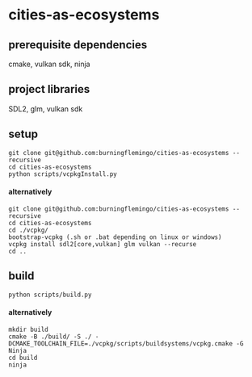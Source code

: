 # cities-as-ecosystems

## prerequisite dependencies
cmake,
vulkan sdk,
ninja

## project libraries
SDL2,
glm,
vulkan sdk

## setup
    git clone git@github.com:burningflemingo/cities-as-ecosystems --recursive
    cd cities-as-ecosystems
    python scripts/vcpkgInstall.py
    
#### alternatively
    git clone git@github.com:burningflemingo/cities-as-ecosystems --recursive
    cd cities-as-ecosystems
    cd ./vcpkg/
    bootstrap-vcpkg (.sh or .bat depending on linux or windows)
    vcpkg install sdl2[core,vulkan] glm vulkan --recurse
    cd ..

## build 
    python scripts/build.py
    
#### alternatively
    mkdir build
    cmake -B ./build/ -S ./ -DCMAKE_TOOLCHAIN_FILE=./vcpkg/scripts/buildsystems/vcpkg.cmake -G Ninja
    cd build
    ninja


